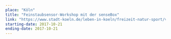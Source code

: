 ```yaml
---
place: "Köln"
title: "Feinstaubsensor-Workshop mit der senseBox"
link: "https://www.stadt-koeln.de/leben-in-koeln/freizeit-natur-sport/veranstaltungskalender/zentralbibliothek-makerspace-feinstaubsensor-workshop-mit-der-sensebox"
starting-date: 2017-10-21
ending-date: 2017-10-21
---
```

